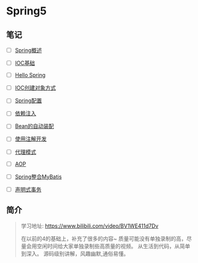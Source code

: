 # Spring5

## 笔记

- [ ] [Spring概述](学相伴学习笔记/学相伴-秦疆-Spring5最新完整教程IDEA版通俗易懂/01-Spring概述.md)
- [ ] [IOC基础](学相伴学习笔记/学相伴-秦疆-Spring5最新完整教程IDEA版通俗易懂/02-IOC基础.md)
- [ ] [Hello Spring](学相伴学习笔记/学相伴-秦疆-Spring5最新完整教程IDEA版通俗易懂/03-HelloSpring.md)
- [ ] [IOC创建对象方式](学相伴学习笔记/学相伴-秦疆-Spring5最新完整教程IDEA版通俗易懂/04-IOC创建对象方式.md)
- [ ] [Spring配置](学相伴学习笔记/学相伴-秦疆-Spring5最新完整教程IDEA版通俗易懂/05-Spring配置.md)
- [ ] [依赖注入](学相伴学习笔记/学相伴-秦疆-Spring5最新完整教程IDEA版通俗易懂/06-依赖注入(DI).md)
- [ ] [Bean的自动装配](学相伴学习笔记/学相伴-秦疆-Spring5最新完整教程IDEA版通俗易懂/07-Bean的自动装配.md)
- [ ] [使用注解开发](学相伴学习笔记/学相伴-秦疆-Spring5最新完整教程IDEA版通俗易懂/08-使用注解开发.md)
- [ ] [代理模式](学相伴学习笔记/学相伴-秦疆-Spring5最新完整教程IDEA版通俗易懂/09-代理模式.md)
- [ ] [AOP](学相伴学习笔记/学相伴-秦疆-Spring5最新完整教程IDEA版通俗易懂/10-AOP.md)
- [ ] [Spring整合MyBatis](学相伴学习笔记/学相伴-秦疆-Spring5最新完整教程IDEA版通俗易懂/11-Spring整合MyBatis.md)
- [ ] [声明式事务](学相伴学习笔记/学相伴-秦疆-Spring5最新完整教程IDEA版通俗易懂/12-声明式事务.md)



## 简介

> 学习地址: https://www.bilibili.com/video/BV1WE411d7Dv
>
> 在以前的4的基础上，补充了很多的内容~ 质量可能没有单独录制的高，尽量会用空闲时间给大家单独录制些高质量的视频。 从生活到代码，从简单到深入。 源码级别讲解，风趣幽默,通俗易懂。



